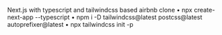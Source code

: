 Next.js with typescript and tailwindcss based airbnb clone
• npx create-next-app --typescript
• npm i -D tailwindcss@latest postcss@latest autoprefixer@latest
• npx tailwindcss init -p
